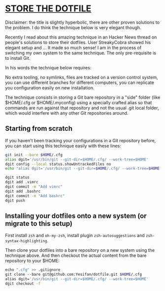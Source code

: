 # [STORE THE DOTFILE](https://www.atlassian.com/git/tutorials/dotfiles?utm_source=pocket_reader)

Disclaimer: the title is slightly hyperbolic, there are other proven solutions to the problem. I do think the technique below is very elegant though.

Recently I read about this amazing technique in an Hacker News thread on people's solutions to store their dotfiles. User StreakyCobra showed his elegant setup and ... It made so much sense! I am in the process of switching my own system to the same technique. The only pre-requisite is to install Git.

In his words the technique below requires:

No extra tooling, no symlinks, files are tracked on a version control system, you can use different branches for different computers, you can replicate you configuration easily on new installation.

The technique consists in storing a Git bare repository in a "side" folder (like $HOME/.cfg or $HOME/.myconfig) using a specially crafted alias so that commands are run against that repository and not the usual .git local folder, which would interfere with any other Git repositories around.

## Starting from scratch
If you haven't been tracking your configurations in a Git repository before, you can start using this technique easily with these lines:

```bash
git init --bare $HOME/.cfg
alias dgit='/usr/bin/git --git-dir=$HOME/.cfg/ --work-tree=$HOME'
dgit config --local status.showUntrackedFiles no
echo "alias dgit='/usr/bin/git --git-dir=$HOME/.cfg/ --work-tree=$HOME'" >> $HOME/.bashrc
```


```bash
dgit status
dgit add .vimrc
dgit commit -m "Add vimrc"
dgit add .bashrc
dgit commit -m "Add bashrc"
dgit push
```

## Installing your dotfiles onto a new system (or migrate to this setup)

First install `zsh` and `oh-my-zsh`, install plugin `zsh-autosuggestions` and `zsh-syntax-highlighting`.

Then clone your dotfiles into a bare repository on a new system using the technique above. And then checkout the actual content from the bare repository to your $HOME:

```bash
echo ".cfg" >> .gitignore
git clone --bare git@github.com:Yesifan/dotfile.git $HOME/.cfg
alias dgit='/usr/bin/git --git-dir=$HOME/.cfg/ --work-tree=$HOME'
dgit checkout -f
```

